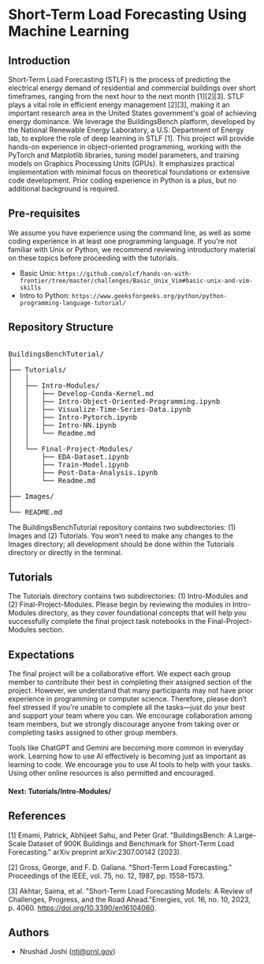 # Short-Term Load Forecasting Using Machine Learning

## Introduction

Short-Term Load Forecasting (STLF) is the process of predicting the electrical energy demand of residential and commercial buildings over short timeframes, ranging from the next hour to the next month [1][2][3]. STLF plays a vital role in efficient energy management [2][3], making it an important research area in the United States government's goal of achieving energy dominance. We leverage the BuildingsBench platform, developed by the National Renewable Energy Laboratory, a U.S. Department of Energy lab, to explore the role of deep learning in STLF [1]. This project will provide hands-on experience in object-oriented programming, working with the PyTorch and Matplotlib libraries, tuning model parameters, and training models on Graphics Processing Units (GPUs). It emphasizes practical implementation with minimal focus on theoretical foundations or extensive code development. Prior coding experience in Python is a plus, but no additional background is required.

## Pre-requisites
We assume you have experience using the command line, as well as some coding experience in at least one programming language. If you're not familiar with Unix or Python, we recommend reviewing introductory material on these topics before proceeding with the tutorials.

- Basic Unix: `https://github.com/olcf/hands-on-with-frontier/tree/master/challenges/Basic_Unix_Vim#basic-unix-and-vim-skills`
- Intro to Python: `https://www.geeksforgeeks.org/python/python-programming-language-tutorial/`

## Repository Structure
<pre> 
BuildingsBenchTutorial/
│
├── Tutorials/
│   │
│   ├── Intro-Modules/
│   │   ├── Develop-Conda-Kernel.md
│   │   ├── Intro-Object-Oriented-Programming.ipynb
│   │   ├── Visualize-Time-Series-Data.ipynb
│   │   ├── Intro-Pytorch.ipynb    
│   │   ├── Intro-NN.ipynb
│   │   └── Readme.md
│   │
│   └── Final-Project-Modules/
│       ├── EDA-Dataset.ipynb
│       ├── Train-Model.ipynb
│       ├── Post-Data-Analysis.ipynb
│       └── Readme.md    
│
├── Images/
│
└── README.md
</pre>

The BuildingsBenchTutorial repository contains two subdirectories: (1) Images and (2) Tutorials. You won’t need to make any changes to the Images directory; all development should be done within the Tutorials directory or directly in the terminal. 

## Tutorials
The Tutorials directory contains two subdirectories: (1) Intro-Modules and (2) Final-Project-Modules. Please begin by reviewing the modules in Intro-Modules directory, as they cover foundational concepts that will help you successfully complete the final project task notebooks in the Final-Project-Modules section.

## Expectations
The final project will be a collaborative effort. We expect each group member to contribute their best in completing their assigned section of the project. However, we understand that many participants may not have prior experience in programming or computer science. Therefore, please don’t feel stressed if you’re unable to complete all the tasks—just do your best and support your team where you can. We encourage collaboration among team members, but we strongly discourage anyone from taking over or completing tasks assigned to other group members.

Tools like ChatGPT and Gemini are becoming more common in everyday work. Learning how to use AI effectively is becoming just as important as learning to code. We encourage you to use AI tools to help with your tasks. Using other online resources is also permitted and encouraged.


#### Next: Tutorials/Intro-Modules/

## References

[1] Emami, Patrick, Abhijeet Sahu, and Peter Graf. "BuildingsBench: A Large-Scale Dataset of 900K Buildings and Benchmark for Short-Term Load Forecasting." arXiv preprint arXiv:2307.00142 (2023). 

[2] Gross, George, and F. D. Galiana. "Short-Term Load Forecasting." Proceedings of the IEEE, vol. 75, no. 12, 1987, pp. 1558–1573.

[3] Akhtar, Saima, et al. "Short-Term Load Forecasting Models: A Review of Challenges, Progress, and the Road Ahead."Energies, vol. 16, no. 10, 2023, p. 4060. https://doi.org/10.3390/en16104060.

## Authors 
- Nrushad Joshi (ntj@ornl.gov)